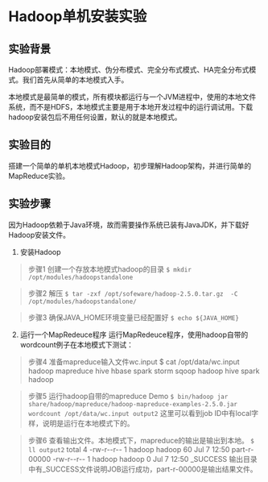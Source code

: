 # Hadoop单机安装实验

## 实验背景
Hadoop部署模式：本地模式、伪分布模式、完全分布式模式、HA完全分布式模式。我们首先从简单的本地模式入手。

本地模式是最简单的模式，所有模块都运行与一个JVM进程中，使用的本地文件系统，而不是HDFS，本地模式主要是用于本地开发过程中的运行调试用。下载hadoop安装包后不用任何设置，默认的就是本地模式。

## 实验目的
搭建一个简单的单机本地模式Hadoop，初步理解Hadoop架构，并进行简单的MapReduce实验。

## 实验步骤
因为Hadoop依赖于Java环境，故而需要操作系统已装有JavaJDK，并下载好Hadoop安装文件。

1. 安装Hadoop
>步骤1 创建一个存放本地模式hadoop的目录
 `$ mkdir /opt/modules/hadoopstandalone`

> 步骤2 解压
`$ tar -zxf /opt/sofeware/hadoop-2.5.0.tar.gz  -C /opt/modules/hadoopstandalone/`

> 步骤3 确保JAVA_HOME环境变量已经配置好
`$ echo ${JAVA_HOME}`

2. 运行一个MapRedeuce程序
运行MapRedeuce程序，使用hadoop自带的wordcount例子在本地模式下测试：

> 步骤4 准备mapreduce输入文件wc.input
$ cat /opt/data/wc.input
hadoop mapreduce hive
hbase spark storm
sqoop hadoop hive
spark hadoop

> 步骤5 运行hadoop自带的mapreduce Demo
`$ bin/hadoop jar share/hadoop/mapreduce/hadoop-mapreduce-examples-2.5.0.jar wordcount /opt/data/wc.input output2`
这里可以看到job ID中有local字样，说明是运行在本地模式下的。

> 步骤6 查看输出文件。本地模式下，mapreduce的输出是输出到本地。
`$ ll output2`
total 4
-rw-r--r-- 1 hadoop hadoop 60 Jul  7 12:50 part-r-00000
-rw-r--r-- 1 hadoop hadoop  0 Jul  7 12:50 _SUCCESS
输出目录中有_SUCCESS文件说明JOB运行成功，part-r-00000是输出结果文件。